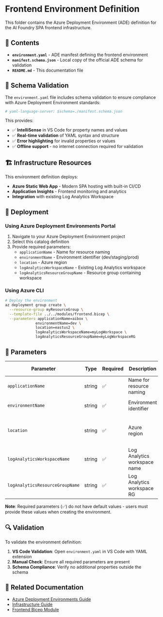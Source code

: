 # Frontend Environment Definition

This folder contains the Azure Deployment Environment (ADE) definition for the AI Foundry SPA frontend infrastructure.

## 📁 Contents

- **`environment.yaml`** - ADE manifest defining the frontend environment
- **`manifest.schema.json`** - Local copy of the official ADE schema for validation
- **`README.md`** - This documentation file

## 🔧 Schema Validation

The `environment.yaml` file includes schema validation to ensure compliance with Azure Deployment Environment standards:

```yaml
# yaml-language-server: $schema=./manifest.schema.json
```

This provides:
- ✅ **IntelliSense** in VS Code for property names and values
- ✅ **Real-time validation** of YAML syntax and structure
- ✅ **Error highlighting** for invalid properties or values
- ✅ **Offline support** - no internet connection required for validation

## 🏗️ Infrastructure Resources

This environment definition deploys:

- **Azure Static Web App** - Modern SPA hosting with built-in CI/CD
- **Application Insights** - Frontend monitoring and analytics
- **Integration** with existing Log Analytics Workspace

## 🚀 Deployment

### Using Azure Deployment Environments Portal

1. Navigate to your Azure Deployment Environment project
2. Select this catalog definition
3. Provide required parameters:
   - `applicationName` - Name for resource naming
   - `environmentName` - Environment identifier (dev/staging/prod)
   - `location` - Azure region
   - `logAnalyticsWorkspaceName` - Existing Log Analytics workspace
   - `logAnalyticsResourceGroupName` - Resource group containing workspace

### Using Azure CLI

```bash
# Deploy the environment
az deployment group create \
  --resource-group myResourceGroup \
  --template-file ../../modules/frontend.bicep \
  --parameters applicationName=aibox \
              environmentName=dev \
              location=eastus2 \
              logAnalyticsWorkspaceName=myLogWorkspace \
              logAnalyticsResourceGroupName=myLogWorkspaceRG
```

## 📝 Parameters

| Parameter | Type | Required | Description | Default | Allowed Values |
|-----------|------|----------|-------------|---------|----------------|
| `applicationName` | string | ✅ | Name for resource naming | - | - |
| `environmentName` | string | ✅ | Environment identifier | - | `dev`, `staging`, `prod` |
| `location` | string | ✅ | Azure region | - | `centralus`, `eastus`, `eastus2`, `westus`, `westus2` |
| `logAnalyticsWorkspaceName` | string | ✅ | Log Analytics workspace name | - | - |
| `logAnalyticsResourceGroupName` | string | ✅ | Log Analytics workspace RG | - | - |

**Note**: Required parameters (✅) do not have default values - users must provide these values when creating the environment.

## 🔍 Validation

To validate the environment definition:

1. **VS Code Validation**: Open `environment.yaml` in VS Code with YAML extension
2. **Manual Check**: Ensure all required parameters are present
3. **Schema Compliance**: Verify no additional properties outside the schema

## 🔗 Related Documentation

- [Azure Deployment Environments Guide](../../documentation/AZURE_DEPLOYMENT_ENVIRONMENTS.md)
- [Infrastructure Guide](../../documentation/INFRASTRUCTURE.md)
- [Frontend Bicep Module](../../modules/frontend.bicep)

